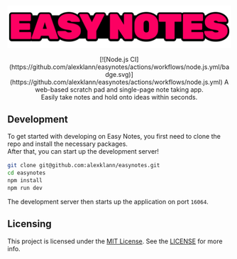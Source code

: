 <p align="center">
    <img src="https://github.com/alexklann/easynotes/blob/main/public/logo_wide.png?raw=true" width="640"/>
</p>
<p align="center">
    [![Node.js CI](https://github.com/alexklann/easynotes/actions/workflows/node.js.yml/badge.svg)](https://github.com/alexklann/easynotes/actions/workflows/node.js.yml)
    A web-based scratch pad and single-page note taking app.</br>
    Easily take notes and hold onto ideas within seconds.
</p>

## Development

To get started with developing on Easy Notes,
you first need to clone the repo and install the necessary packages.  
After that, you can start up the development server!

```bash
git clone git@github.com:alexklann/easynotes.git
cd easynotes
npm install
npm run dev
```

The development server then starts up the application on port `16064`.

## Licensing

This project is licensed under the [MIT License](https://opensource.org/license/mit). See the [LICENSE](https://github.com/alexklann/easynotes/blob/main/LICENSE) for more info.
